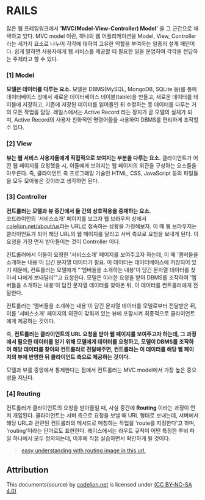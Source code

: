 # RAILS

 많은 웹 프레임워크에서 **'MVC(Model-View-Controller) Model'** 을 그 근간으로 채택하고 있다. MVC model 이란, 하나의 웹 어플리케이션을 Model, View, Controller 라는 세가지 요소로 나누어 각각에 대하여 고유한 역할을 부여하는 일종의 설계 패턴이다. 쉽게 말하면 사용자에게 웹 서비스를 제공할 때 필요한 일을 분업하여 각각을 전담하는 주체라고 할 수 있다.

### [1] Model
 **모델은 데이터를 다루는 요소.** 모델은 DBMS(MySQL, MongoDB, SQLite 등)를 통해 데이터베이스 상에서 새로운 데이터베이스 테이블(table)을 만들고, 새로운 데이터를 테이블에 저장하고, 기존에 저장된 데이터를 읽어들인 뒤 수정하는 등 데이터를 다루는 거의 모든 작업을 담당. 레일스에서는 Active Record 라는 장치가 곧 모델의 실체가 되며, Active Record의 사용자 친화적인 명령어들을 사용하여 DBMS를 편리하게 조작할 수 있다.

### [2] View
 **뷰는 웹 서비스 사용자들에게 직접적으로 보여지는 부분을 다루는 요소.** 클라이언트가 어떤 웹 페이지를 요청했을 시, 이들에게 보여지는 웹 페이지의 외관을 구성하는 요소들을 아우른다. 즉, 클라이언트 측 프로그래밍 기술인 HTML, CSS, JavaScript 등의 파일들을 모두 모아놓은 것이라고 생각하면 된다.

### [3] Controller
 **컨트롤러는 모델과 뷰 중간에서 둘 간의 상호작용을 중재하는 요소.**  
 코드라이언의 '서비스소개' 페이지를 보고자 웹 브라우저 상에서 [colelion.net/about/us](http://codelion.net/about/us)라는 URL로 접속하는 상황을 가정해보자. 이 때 웹 브라우저는 클라이언트가 되어 해당 URL의 웹 페이지를 달라고 서버 측으로 요청을 보내게 된다. 이 요청을 가장 먼저 받아들이는 것이 Controller 이다.  

 컨트롤러에서 이들이 요청한 '서비스소개' 페이지를 보여주고자 하는데, 이 때 '멤버들을 소개하는 내용'이 담긴 문자열 데이터가 필요. 이 데이터는 데이터베이스에 저장되어 있기 때문에, 컨트롤러는 모델에게 "'멤버들을 소개하는 내용'이 담긴 문자열 데이터를 찾아서 나에게 보내달라'"고 요청한다. 모델은 이러한 요청을 받아 DBMS를 조작하여 '멤버들을 소개하는 내용'이 담긴 문자열 데이터를 찾아온 뒤, 이 데이터를 컨트롤러에게 전달한다.

 컨트롤러는 '멤버들을 소개하는 내용'이 담긴 문자열 데이터를 모델로부터 전달받은 뒤, 이를 '서비스소개' 페이지의 외관이 갖춰져 있는 뷰에 포함시켜 최종적으로 클라이언트에게 제공하는 것이다.

즉, **컨트롤러는 클라이언트의 URL 요청을 받아 웹 페이지를 보여주고자 하는데, 그 과정에서 필요한 데이터를 얻기 위해 모델에게 데이터를 요청하고, 모델이 DBMS를 조작하여 해당 데이터를 찾아와 컨트롤러로 전달해주면, 컨트롤러는 이 데이터를 해당 웹 페이지의 뷰에 반영한 뒤 클라이언트 측으로 제공하는 것이다.**

모델과 뷰를 중앙에서 통제한다는 점에서 컨트롤러는 MVC model에서 가장 높은 중요성을 지닌다.

### [4] Routing
컨트롤러가 클라이언트의 요청을 받아들일 때, 사실 중간에 **Routing** 이라는 과정이 먼저 개입된다. 클라이언트는 서버 측으로 요청을 보낼 때 URL 형태로 보내는데, 서버에서 해당 URL과 관련된 컨트롤러의 메서드로 매칭하는 작업을 'route를 지정한다'고 하며, 'routing'이라는 단어로도 표현한다. 레이스에서는 라우트 규칙이 어떤 특정한 루비 파일 하나에서 모두 정의되는데, 이후에 직접 실습하면서 확인하게 될 것이다.

> [easy understanding with routing image in this url.](http://codelion.net/weeks/headline/46)

Attribution
-----
This documents(source) by [codelion.net](http://codelion.net/) is licensed under [(CC BY-NC-SA 4.0)](https://creativecommons.org/licenses/by-nc-sa/4.0/)


